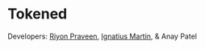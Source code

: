 # Tokened
Developers: [Riyon Praveen](https://github.com/skyy-rad), [Ignatius Martin](https://github.com/iggym21), & Anay Patel
